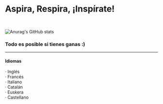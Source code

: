 <h1>Aspira, Respira, ¡Inspírate!</h1>
<br>

![Anurag's GitHub stats](https://github-readme-stats.vercel.app/api?username=kay-nicte&show_icons=true&theme=gruvbox)
<br>
<h3>Todo es posible si tienes ganas :)</h3>
<hr>
<h4>Idiomas</h4>
· Inglés
<br>
· Francés
<br>
· Italiano
<br>
· Catalán
<br>
· Euskera
<br>
· Castellano
